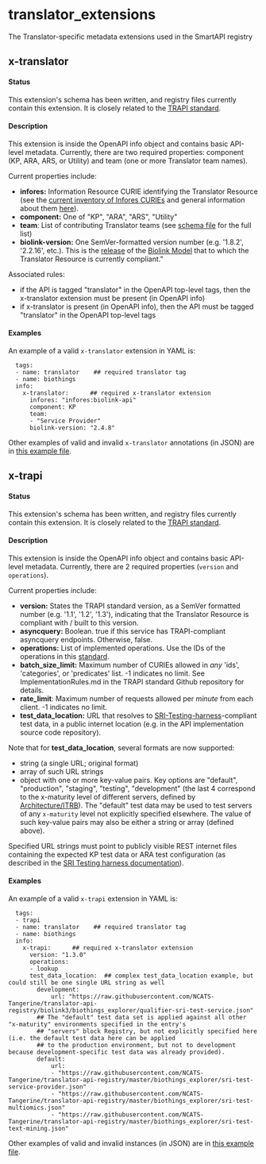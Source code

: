# translator_extensions

The Translator-specific metadata extensions used in the SmartAPI registry

## x-translator

#### Status

This extension's schema has been written, and registry files currently contain this extension. It is closely related to the [TRAPI standard](https://github.com/NCATSTranslator/ReasonerAPI).

#### Description

This extension is inside the OpenAPI info object and contains basic API-level metadata. Currently, there are two required properties: component (KP, ARA, ARS, or Utility) and team (one or more Translator team names). 

Current properties include:

- **infores:** Information Resource CURIE identifying the Translator Resource (see the [current inventory of Infores CURIEs](https://docs.google.com/spreadsheets/d/1Ak1hRqlTLr1qa-7O0s5bqeTHukj9gSLQML1-lg6xIHM) and general information about them [here](https://docs.google.com/document/d/177sOmjTueIK4XKJ0GjxsARg909CaU71tReIehAp5DDo/edit#bookmark=id.8sdy3vk2umkd)).
- **component:** One of  "KP", "ARA", "ARS", "Utility"
- **team**: List of contributing Translator teams (see [schema file](https://github.com/NCATSTranslator/translator_extensions/blob/main/x-translator/smartapi_x-translator_schema.json) for the full list)
- **biolink-version:**  One SemVer-formatted version number (e.g. '1.8.2', '2.2.16', etc.). This is the [release](https://github.com/biolink/biolink-model/releases) of the [Biolink Model](https://github.com/biolink/biolink-model) that to which the Translator Resource is currently compliant."

Associated rules:

- if the API is tagged "translator" in the OpenAPI top-level tags, then the x-translator extension must be present (in OpenAPI info)
- if x-translator is present (in OpenAPI info), then the API must be tagged "translator" in the OpenAPI top-level tags  

#### Examples  

 An example of a valid `x-translator` extension in YAML is: 

```
  tags:
  - name: translator    ## required translator tag
  - name: biothings
  info:
    x-translator:      ## required x-translator extension
      infores: "infores:biolink-api"
      component: KP
      team:
      - "Service Provider"
      biolink-version: "2.4.8"
```

Other examples of valid and invalid `x-translator` annotations (in JSON) are in [this example file](https://github.com/NCATSTranslator/translator_extensions/blob/main/x-translator/smartapi_x-translator_examples.txt). 

## x-trapi

#### Status

This extension's schema has been written, and registry files currently contain this extension. It is closely related to the [TRAPI standard](https://github.com/NCATSTranslator/ReasonerAPI).

#### Description

This extension is inside the OpenAPI info object and contains basic API-level metadata. Currently, there are 2 required properties (`version` and `operations`).

Current properties include:

- **version:** States the TRAPI standard version, as a SemVer formatted number (e.g. '1.1', '1.2', '1.3'), indicating that the Translator Resource is compliant with / built to this version.
- **asyncquery:** Boolean. true if this service has TRAPI-compliant asyncquery endpoints. Otherwise, false. 
- **operations:** List of implemented operations. Use the IDs of the operations in this [standard](http://standards.ncats.io/operation.json).
- **batch_size_limit:** Maximum number of CURIEs allowed in _any_ 'ids', 'categories', or 'predicates' list. -1 indicates no limit. See ImplementationRules.md in the TRAPI standard Github repository for details. 
- **rate_limit**: Maximum number of requests allowed per _minute_ from each client. -1 indicates no limit.
- **test_data_location:** URL that resolves to [SRI-Testing-harness](https://github.com/TranslatorSRI/SRI_testing)-compliant test data, in a public internet location (e.g. in the API implementation source code repository). 

Note that for **test_data_location**, several formats are now supported:

- string (a single URL; original format)
- array of such URL strings
- object with one or more key-value pairs. Key options are "default", "production", "staging", "testing", "development" (the last 4 correspond to the x-maturity level of different servers, defined by [Architecture/ITRB](https://github.com/NCATSTranslator/TranslatorArchitecture/blob/master/SmartAPIRegistration.md#environments)). The "default" test data may be used to test servers of any `x-maturity` level not explicitly specified elsewhere. The value of such key-value pairs may also be either a string or array (defined above).

Specified URL strings must point to publicly visible REST internet files containing the expected KP test data or ARA test configuration (as described in the [SRI Testing harness documentation](https://github.com/TranslatorSRI/SRI_testing/blob/main/tests/onehop/README.md)).

#### Examples

An example of a valid `x-trapi` extension in YAML is:  

```
  tags:
  - trapi
  - name: translator    ## required translator tag
  - name: biothings
  info:
    x-trapi:      ## required x-translator extension
      version: "1.3.0"
      operations:
      - lookup
      test_data_location:  ## complex test_data_location example, but could still be one single URL string as well
        development:
            url: "https://raw.githubusercontent.com/NCATS-Tangerine/translator-api-registry/biolink3/biothings_explorer/qualifier-sri-test-service.json"
        ## The "default" test data set is applied against all other "x-maturity" environments specified in the entry's
        ## "servers" block Registry, but not explicitly specified here (i.e. the default test data here can be applied
        ## to the production environment, but not to development because development-specific test data was already provided).
        default:  
            url:
            - "https://raw.githubusercontent.com/NCATS-Tangerine/translator-api-registry/master/biothings_explorer/sri-test-service-provider.json"
            - "https://raw.githubusercontent.com/NCATS-Tangerine/translator-api-registry/master/biothings_explorer/sri-test-multiomics.json"
            - "https://raw.githubusercontent.com/NCATS-Tangerine/translator-api-registry/master/biothings_explorer/sri-test-text-mining.json"
```

Other examples of valid and invalid instances (in JSON) are in [this example file](https://github.com/NCATSTranslator/translator_extensions/blob/main/x-trapi/smartapi_x-trapi_examples.txt).
